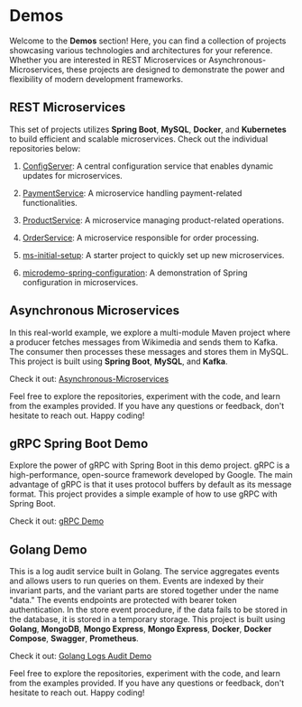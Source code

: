 # Demos

Welcome to the **Demos** section! Here, you can find a collection of projects showcasing various technologies and architectures for your reference. Whether you are interested in REST Microservices or Asynchronous-Microservices, these projects are designed to demonstrate the power and flexibility of modern development frameworks.

## REST Microservices

This set of projects utilizes **Spring Boot**, **MySQL**, **Docker**, and **Kubernetes** to build efficient and scalable microservices. Check out the individual repositories below:

1. [ConfigServer](https://github.com/dmanias/ConfigServer): A central configuration service that enables dynamic updates for microservices.

2. [PaymentService](https://github.com/dmanias/PaymentService): A microservice handling payment-related functionalities.

3. [ProductService](https://github.com/dmanias/ProductService): A microservice managing product-related operations.

4. [OrderService](https://github.com/dmanias/OrderService): A microservice responsible for order processing.

5. [ms-initial-setup](https://github.com/dmanias/ms-initial-setup): A starter project to quickly set up new microservices.

6. [microdemo-spring-configuration](https://github.com/dmanias/microdemo-spring-configuration): A demonstration of Spring configuration in microservices.

## Asynchronous Microservices

In this real-world example, we explore a multi-module Maven project where a producer fetches messages from Wikimedia and sends them to Kafka. The consumer then processes these messages and stores them in MySQL. This project is built using **Spring Boot**, **MySQL**, and **Kafka**.

Check it out: [Asynchronous-Microservices](https://github.com/dmanias/Asynchronous-Microservices)

Feel free to explore the repositories, experiment with the code, and learn from the examples provided. If you have any questions or feedback, don't hesitate to reach out. Happy coding!

## gRPC Spring Boot Demo

Explore the power of gRPC with Spring Boot in this demo project. gRPC is a high-performance, open-source framework developed by Google. The main advantage of gRPC is that it uses protocol buffers by default as its message format. This project provides a simple example of how to use gRPC with Spring Boot.

Check it out: [gRPC Demo](https://github.com/dmanias/grpcDemo)

## Golang Demo

This is a log audit service built in Golang. The service aggregates events and allows users to run queries on them. Events are indexed by their invariant parts, and the variant parts are stored together under the name "data." The events endpoints are protected with bearer token authentication. In the store event procedure, if the data fails to be stored in the database, it is stored in a temporary storage.
This project is built using **Golang**, **MongoDB**, **Mongo Express**, **Mongo Express**, **Docker**, **Docker Compose**, **Swagger**, **Prometheus**.


Check it out: [Golang Logs Audit Demo](https://github.com/dmanias/logs-audit)

Feel free to explore the repositories, experiment with the code, and learn from the examples provided. If you have any questions or feedback, don't hesitate to reach out. Happy coding!

